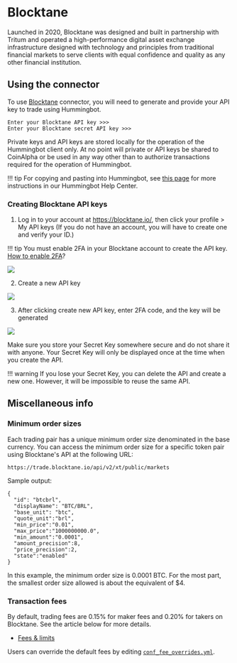 # Blocktane

Launched in 2020, Blocktane was designed and built in partnership with Tritum and operated a high-performance digital asset exchange infrastructure designed with technology and principles from traditional financial markets to serve clients with equal confidence and quality as any other financial institution.

## Using the connector

To use [Blocktane](https://blocktane.io/) connector, you will need to generate and provide your API key to trade using Hummingbot.

```
Enter your Blocktane API key >>>
Enter your Blocktane secret API key >>>
```

Private keys and API keys are stored locally for the operation of the Hummingbot client only. At no point will private or API keys be shared to CoinAlpha or be used in any way other than to authorize transactions required for the operation of Hummingbot.

!!! tip
    For copying and pasting into Hummingbot, see [this page](https://hummingbot.zendesk.com/hc/en-us/articles/900004871203-Copy-and-paste-your-API-keys) for more instructions in our Hummingbot Help Center.

### Creating Blocktane API keys

1. Log in to your account at https://blocktane.io/, then click your profile > My API keys (If you do not have an account, you will have to create one and verify your ID.)

!!! tip
    You must enable 2FA in your Blocktane account to create the API key. [How to enable 2FA](https://help.blocktane.io/faq-en/getting-started/)?

![](/assets/img/blocktaneaccount-api.png)

2. Create a new API key

![](/assets/img/account-blocktane-api.png)

3. After clicking create new API key, enter 2FA code, and the key will be generated

![](/assets/img/api-blocktane.png)

Make sure you store your Secret Key somewhere secure and do not share it with anyone. Your Secret Key will only be displayed once at the time when you create the API.

!!! warning
    If you lose your Secret Key, you can delete the API and create a new one. However, it will be impossible to reuse the same API.

## Miscellaneous info

### Minimum order sizes

Each trading pair has a unique minimum order size denominated in the base currency. You can access the minimum order size for a specific token pair using Blocktane's API at the following URL:

```
https://trade.blocktane.io/api/v2/xt/public/markets
```

Sample output:

```
{
  "id": "btcbrl",
  "displayName": "BTC/BRL",
  "base_unit": "btc",
  "quote_unit":"brl",
  "min_price":"0.01",
  "max_price":"1000000000.0",
  "min_amount":"0.0001",
  "amount_precision":8,
  "price_precision":2,
  "state":"enabled"
}
```

In this example, the minimum order size is 0.0001 BTC. For the most part, the smallest order size allowed is about the equivalent of \$4.

### Transaction fees

By default, trading fees are 0.15% for maker fees and 0.20% for takers on Blocktane. See the article below for more details.

- [Fees & limits](https://help.blocktane.io/faq-en/fees-limits/)

Users can override the default fees by editing [`conf_fee_overrides.yml`](/operation/override-fees/).
